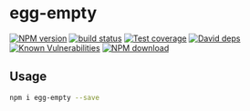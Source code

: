 # egg-empty



[![NPM version][npm-image]][npm-url]
[![build status][travis-image]][travis-url]
[![Test coverage][codecov-image]][codecov-url]
[![David deps][david-image]][david-url]
[![Known Vulnerabilities][snyk-image]][snyk-url]
[![NPM download][download-image]][download-url]

[npm-image]: https://img.shields.io/npm/v/egg-empty.svg?style=flat-square
[npm-url]: https://npmjs.org/package/egg-empty
[travis-image]: https://img.shields.io/travis//egg-empty.svg?style=flat-square
[travis-url]: https://travis-ci.org//egg-empty
[codecov-image]: https://codecov.io/gh//egg-empty/branch/master/graph/badge.svg
[codecov-url]: https://codecov.io/gh//egg-empty
[david-image]: https://img.shields.io/david//egg-empty.svg?style=flat-square
[david-url]: https://david-dm.org//egg-empty
[snyk-image]: https://snyk.io/test/npm/egg-empty/badge.svg?style=flat-square
[snyk-url]: https://snyk.io/test/npm/egg-empty
[download-image]: https://img.shields.io/npm/dm/egg-empty.svg?style=flat-square
[download-url]: https://npmjs.org/package/egg-empty

## Usage

```bash
npm i egg-empty --save
```

